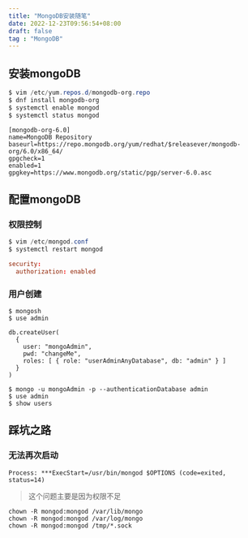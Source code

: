 ```yaml
---
title: "MongoDB安装随笔"
date: 2022-12-23T09:56:54+08:00
draft: false
tag : "MongoDB"
---
```


## 安装mongoDB

```powershell
$ vim /etc/yum.repos.d/mongodb-org.repo
$ dnf install mongodb-org
$ systemctl enable mongod
$ systemctl status mongod
```
```mongodb-org.repo
[mongodb-org-6.0]
name=MongoDB Repository
baseurl=https://repo.mongodb.org/yum/redhat/$releasever/mongodb-org/6.0/x86_64/
gpgcheck=1
enabled=1
gpgkey=https://www.mongodb.org/static/pgp/server-6.0.asc
```

## 配置mongoDB

### 权限控制

```powershell
$ vim /etc/mongod.conf
$ systemctl restart mongod
```
```mongod.conf
security:
  authorization: enabled
```

### 用户创建
```shell
$ mongosh
$ use admin
```
```shell
db.createUser(
  {
    user: "mongoAdmin",
    pwd: "changeMe",
    roles: [ { role: "userAdminAnyDatabase", db: "admin" } ]
  }
)
```
```shell
$ mongo -u mongoAdmin -p --authenticationDatabase admin
$ use admin
$ show users
```

## 踩坑之路

### 无法再次启动

```shell
Process: ***ExecStart=/usr/bin/mongod $OPTIONS (code=exited, status=14)
```
> 这个问题主要是因为权限不足

```shell
chown -R mongod:mongod /var/lib/mongo
chown -R mongod:mongod /var/log/mongo
chown -R mongod:mongod /tmp/*.sock
```